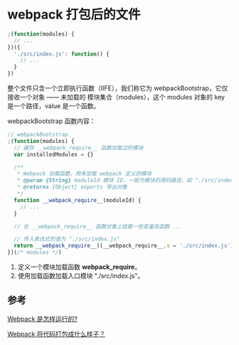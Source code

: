 # webpack 打包后的文件

```js
;(function(modules) {
  // ...
})({
  './src/index.js': function() {
    // ...
  }
})
```

整个文件只含一个立即执行函数（IIFE），我们称它为 webpackBootstrap，它仅接收一个对象 —— 未加载的 模块集合（modules），这个 modules 对象的 key 是一个路径，value 是一个函数。

webpackBootstrap 函数内容：

```js
// webpackBootstrap
;(function(modules) {
  // 缓存 __webpack_require__ 函数加载过的模块
  var installedModules = {}

  /**
   * Webpack 加载函数，用来加载 webpack 定义的模块
   * @param {String} moduleId 模块 ID，一般为模块的源码路径，如 "./src/index.js"
   * @returns {Object} exports 导出对象
   */
  function __webpack_require__(moduleId) {
    // ...
  }

  // 在 __webpack_require__ 函数对象上挂载一些变量及函数 ...

  // 传入表达式的值为 "./src/index.js"
  return __webpack_require__((__webpack_require__.s = './src/index.js'))
})(/* modules */)
```

1. 定义一个模块加载函数 **webpack_require**。
2. 使用加载函数加载入口模块 "./src/index.js"。

## 参考

[Webpack 是怎样运行的?](https://segmentfault.com/a/1190000019117897)

[Webpack 将代码打包成什么样子？](https://segmentfault.com/a/1190000014129037)
